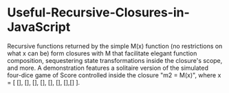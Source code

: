 # Useful-Recursive-Closures-in-JavaScript
Recursive functions returned by the simple M(x) function (no restrictions on what x can be) form closures with M that facilitate elegant function composition, sequestering state transformations inside the closure's scope, and more. A demonstration features a solitaire version of the simulated four-dice game of Score controlled inside the closure "m2 = M(x)", where x = [ [], [], [], [], [], [], [],[] ].
